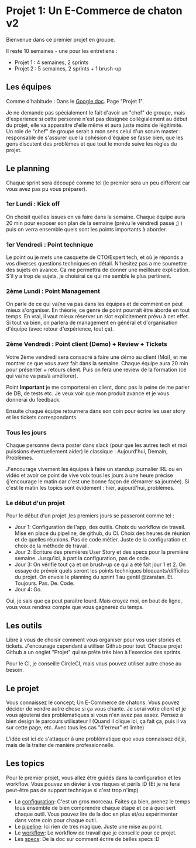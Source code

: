 # Projet 1: Un E-Commerce de chaton v2

Bienvenue dans ce premier projet en groupe.

Il reste 10 semaines - une pour les entretiens :

- Projet 1 : 4 semaines, 2 sprints
- Projet 2 : 5 semaines, 2 sprints + 1 brush-up

## Les équipes

Comme d'habitude : Dans le [Google doc](https://docs.google.com/spreadsheets/d/1c8EwpxWJ-tP--hGupPMnG4jrtM3Bm9AWl4Q6CAiU-6s/edit?usp=sharing). Page "Projet 1".

Je ne demande pas spécialement le fait d'avoir un "chef" de groupe, mais d'experience si cette personne n'est pas désignée collégialement au début du projet, elle va apparaitre d'elle même et aura juste moins de légitimité.
Un role de "chef" de groupe serait a mon sens celui d'un scrum master : responsable de s'assurer que la cohésion d'équipe se fasse bien, que les gens discutent des problèmes et que tout le monde suive les règles du projet.

## Le planning

Chaque sprint sera découpé comme tel (le premier sera un peu différent car vous avez pas pu vous préparer).

### 1er Lundi : Kick off

On choisit quelles issues on va faire dans la semaine.
Chaque équipe aura 20 min pour exposer son plan de la semaine (prévu le vendredi passé ;) ) puis on verra ensemble quels sont les points importants à aborder.

### 1er Vendredi : Point technique

Le point ou je mets une casquette de CTO/Expert tech, et où je réponds a vos diverses questions techniques en détail.
N'hésitez pas a me soumettre des sujets en avance. Ca me permettra de donner une meilleure explication.
S'il y a trop de sujets, je choisirai ce qui me semble le plus pertinent.

### 2ème Lundi : Point Management

On parle de ce qui va/ne va pas dans les équipes et de comment on peut mieux s'organiser.
En théorie, ce genre de point pourrait être abordé en tout temps. En vrai, il vaut mieux réserver un slot explicitement prévu à cet effet.
Si tout va bien, on parlera de management en général et d'organisation d'équipe (avec retour d'expérience, tout ça).

### 2ème Vendredi : Point client (Demo) + Review + Tickets

Votre 2ème vendredi sera consacré à faire une démo au client (Moi), et me montrer ce que vous avez fait dans la semaine.
Chaque équipe aura 20 min pour présenter + retours client. Puis on fera une review de la formation (ce qui va/ne va pas/à améliorer).

Point **Important** je me comporterai en client, donc pas la peine de me parler de DB, de tests etc. Je veux voir que mon produit avance et je vous donnerai du feedback.

Ensuite chaque équipe retournera dans son coin pour écrire les user story et les tickets correspondants.

### Tous les jours

Chaque personne devra poster dans slack (pour que les autres tech et moi puissions éventuellement aider) le classique : Aujourd'hui, Demain, Problèmes.

J'encourage vivement les équipes à faire un standup journalier IRL ou en vidéo et avoir ce point de vive voix tous les jours à une heure précise (j'encourage le matin car c'est une bonne façon de démarrer sa journée).
Si c'est le matin les topics sont évidement : hier, aujourd'hui, problèmes.

### Le début d'un projet

Pour le début d'un projet ,les premiers jours se passeront comme tel :

- Jour 1: Configuration de l'app, des outils. Choix du workflow de travail. Mise en place du pipeline, de github, du CI. Choix des heures de réunion et de quelles réunions. Pas de code métier. Juste de la configuration et choix de la méthode de travail.
- Jour 2: Écriture des premières User Story et des specs pour la première semaine. Jusqu'ici, à part la configuration, pas de code.
- Jour 3: On vérifie tout ça et on brush-up ce qui a été fait jour 1 et 2. On essaye de prévoir quels seront les points techniques bloquants/difficiles du projet. On envoie le planning du sprint 1 au gentil @zaratan. Et. Toujours. Pas. De. Code.
- Jour 4: Go.

Oui, je sais que ça peut paraitre lourd. Mais croyez moi, en bout de ligne, vous vous rendrez compte que vous gagnerez du temps.

## Les outils

Libre à vous de choisir comment vous organiser pour vos user stories et tickets.
J'encourage cependant à utiliser Github pour tout.
Chaque projet Github a un onglet "Projet" qui se prête très bien à l'exercice des sprints.

Pour le CI, je conseille CircleCI, mais vous pouvez utiliser autre chose au besoin.

## Le projet

Vous connaissez le concept; Un E-Commerce de chatons. Vous pouvez décider de vendre autre chose si ça vous chante.
Je serai votre client et je vous ajouterai des problématiques si vous n'en avez pas assez.
Pensez à bien design le parcours utilisateur ! (Quand il clique ici, ça fait ça, puis il va sur cette page, etc. Avec tous les cas "d'erreur" et limite)

L'idée est ici de s'attaquer à une problématique que vous connaissez déjà, mais de la traiter de manière professionnelle.

## Les topics

Pour le premier projet, vous allez être guidés dans la configuration et les workflow. Vous pouvez en dévier à vos risques et périls :D (Et je ne ferai peut-être pas de support technique si c'est trop n'imp)

- La [configuration](./configuration/readme.md): C'est un gros morceau. Faites ça bien, prenez le temps tous ensemble de bien comprendre chaque étape et ce à quoi sert chaque outil. Vous pouvez lire de la doc en plus et/ou expérimenter dans votre coin pour chaque outil.
- Le [pipeline](./pipeline/readme.md): Ici rien de très magique. Juste une mise au point.
- Le [workflow](./workflow/readme.md): Le workflow de travail que je conseille pour ce projet.
- Les [specs](./specs/readme.md): De la doc sur comment écrire de belles specs :D
